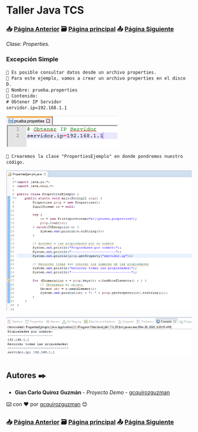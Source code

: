 # Taller Java TCS
### 📥 [Página Anterior](https://github.com/gcquirozguzman/java-tcs-202001/tree/ENUM100001) 🗃️ [Página principal](https://github.com/gcquirozguzman/java-tcs-202001) 📤 [Página Siguiente](https://github.com/gcquirozguzman/java-tcs-202001/tree/ICLC100001)

_Clase: Properties._

### Excepción Simple

```
📢 Es posible consultar datos desde un archivo properties.
📢 Para este ejemplo, vamos a crear un archivo properties en el disco D.
📢 Nombre: prueba.properties
📢 Contenido:
# Obtener IP Servidor
servidor.ip=192.168.1.1
```

![Error: imagen no ha sido cargada](https://github.com/gcquirozguzman/java-tcs-202001/blob/master/imagenes/PROT100001_1.png)

```
📢 Crearemos la clase "PropertiesEjemplo" en donde pondremos nuestro código.
```

![Error: imagen no ha sido cargada](https://github.com/gcquirozguzman/java-tcs-202001/blob/master/imagenes/PROT100001_2.png)

![Error: imagen no ha sido cargada](https://github.com/gcquirozguzman/java-tcs-202001/blob/master/imagenes/PROT100001_3.png)

## Autores ✒️

* **Gian Carlo Quiroz Guzmán** - *Proyecto Demo* - [gcquirozguzman](https://github.com/gcquirozguzman)

⌨️ con ❤️ por [gcquirozguzman](https://github.com/gcquirozguzman) 😊

### 📥 [Página Anterior](https://github.com/gcquirozguzman/java-tcs-202001/tree/ENUM100001) 🗃️ [Página principal](https://github.com/gcquirozguzman/java-tcs-202001) 📤 [Página Siguiente](https://github.com/gcquirozguzman/java-tcs-202001/tree/ICLC100001)
